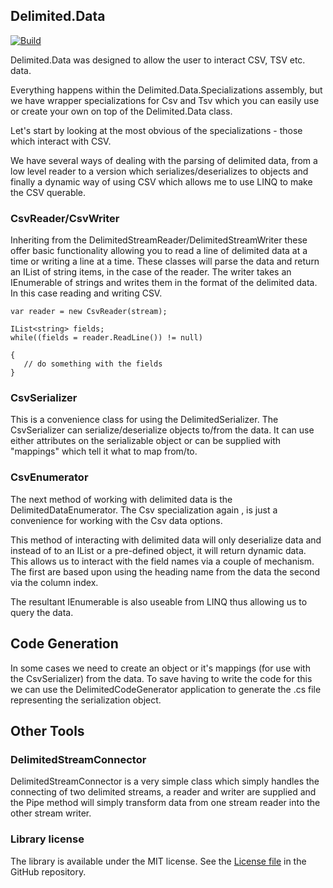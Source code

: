 ## Delimited.Data

[![Build](https://github.com/putridparrot/PutridParrot.Delimited.Data/actions/workflows/build.yml/badge.svg)](https://github.com/putridparrot/PutridParrot.Delimited.Data/actions/workflows/build.yml)

Delimited.Data was designed to allow the user to interact CSV, TSV etc. data. 

Everything happens within the Delimited.Data.Specializations assembly, but we have wrapper specializations for Csv and Tsv 
which you can easily use or create your own on top of the Delimited.Data class.

Let's start by looking at the most obvious of the specializations - those which interact with CSV.

We have several ways of dealing with the parsing of delimited data, from a low level reader to a version which 
serializes/deserializes to objects and finally a dynamic way of using CSV which allows me to use LINQ to make 
the CSV querable.

### CsvReader/CsvWriter

Inheriting from the DelimitedStreamReader/DelimitedStreamWriter these offer basic functionality allowing you to read a line of delimited data at a time or writing a line at a time. These classes will parse 
the data and return an IList of string items, in the case of the reader. The writer takes an IEnumerable of strings and writes them in the format of the delimited data. In this case reading and writing CSV.

```
var reader = new CsvReader(stream);

IList<string> fields;
while((fields = reader.ReadLine()) != null)

{ 
   // do something with the fields
}
```
### CsvSerializer

This is a convenience class for using the DelimitedSerializer. The CsvSerializer can serialize/deserialize objects to/from the data. It can use either attributes on the serializable object or can be supplied with "mappings" which tell it what to map from/to.

### CsvEnumerator

The next method of working with delimited data is the DelimitedDataEnumerator. The Csv specialization again , is just a convenience for working with the Csv data options.

This method of interacting with delimited data will only deserialize data and instead of to an IList or a pre-defined object, it will return dynamic data. This allows us to interact with the field names via a couple of mechanism. The first are based upon using the heading name from the data the second via the column index.

The resultant IEnumerable is also useable from LINQ thus allowing us to query the data.

## Code Generation

In some cases we need to create an object or it's mappings (for use with the CsvSerializer) from the data. To save having to write the code for this we can use the DelimitedCodeGenerator application to generate the .cs file representing the serialization object.

## Other Tools

### DelimitedStreamConnector

DelimitedStreamConnector is a very simple class which simply handles the connecting of two delimited streams, a reader and writer are supplied and the Pipe method will simply 
 transform data from one stream reader into the other stream writer.

### Library license

The library is available under the MIT license. See the [License file][1] in the GitHub repository.

  [1]: https://github.com/putridparrot/Delimited.Data/blob/master/LICENSE
